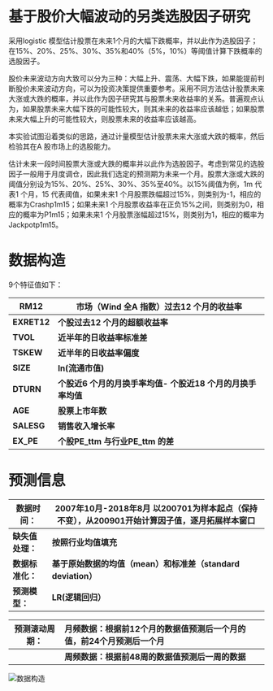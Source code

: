 # 基于股价大幅波动的另类选股因子研究

采用logistic 模型估计股票在未来1个月的大幅下跌概率，并以此作为选股因子；在15%、20%、25%、30%、35%和40%（5%，10%）等阈值计算下跌概率的选股因子。

股价未来波动方向大致可以分为三种：大幅上升、震荡、大幅下跌，如果能提前判断股价未来波动方向，可以为投资决策提供重要参考。采用不同方法估计股票未来大涨或大跌的概率，并以此作为因子研究其与股票未来收益率的关系。普遍观点认为，如果股票未来大幅下跌的可能性较大，则其未来的收益率应该越低；如果股票未来大幅上升的可能性较大，则股票未来的收益率应该越高。

本实验试图沿着类似的思路，通过计量模型估计股票未来大涨或大跌的概率，然后检验其在A 股市场上的选股能力。

估计未来一段时间股票大涨或大跌的概率并以此作为选股因子。考虑到常见的选股因子一般用于月度调仓，因此我们选定的预测期为未来一个月。股票大涨或大跌的阈值分别设为15%、20%、25%、30%、35%至40%。以15%阈值为例，1m 代表1 个月，15 代表阈值，如果未来1 个月股票跌幅超过15%，则类别为-1，相应的概率为Crashp1m15；如果未来1 个月股票收益率在正负15%之间，则类别为0，相应的概率为P1m15；如果未来1 个月股票涨幅超过15%，则类别为1，相应的概率为Jackpotp1m15。

 

# 数据构造

9个特征值如下：

| **RM12**    | **市场（Wind 全A 指数）过去12 个月的收益率**                |
| ----------- | ----------------------------------------------------------- |
| **EXRET12** | **个股过去12 个月的超额收益率**                             |
| **TVOL**    | **近半年的日收益率标准差**                                  |
| **TSKEW**   | **近半年的日收益率偏度**                                    |
| **SIZE**    | **ln(流通市值)**                                            |
| **DTURN**   | **个股近6 个月的月换手率均值- 个股近18 个月的月换手率均值** |
| **AGE**     | **股票上市年数**                                            |
| **SALESG**  | **销售收入增长率**                                          |
| **EX_PE**   | **个股PE_ttm 与行业PE_ttm 的差**                            |



# 预测信息



| 数据时间：       | 2007年10月-2018年8月                                                                                                                      以200701为样本起点（保持不变），从200901开始计算因子值，逐月拓展样本窗口 |
| ---------------- | ------------------------------------------------------------ |
| **缺失值处理：** | **按照行业均值填充**                                         |
| **数据标准化：** | **基于原始数据的均值（mean）和标准差（standard deviation）** |
| **预测模型：**   | **LR(逻辑回归）**                                            |

| 预测滚动周期： | 月频数据：根据前12个月的数据值预测后一个月的值，前24个月预测后一个月 |
| -------------- | :----------------------------------------------------------- |
|                | **周频数据：根据前48周的数据值预测后一周的数据**             |

 ![数据构造](https://github.com/Miya-Su/Quantitative-Trading/tree/miya/image/基于股价大幅波动的另类选股因子研究01.png)